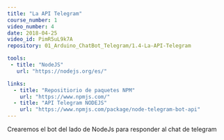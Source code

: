```yaml
---
title: "La API Telegram"
course_number: 1
video_number: 4
date: 2018-04-25
video_id: PimR5uL9k7A
repository: 01_Arduino_ChatBot_Telegram/1.4-La-API-Telegram

tools:
 - title: "NodeJS"
   url: "https://nodejs.org/es/"

links:
  - title: "Repositiorio de paquetes NPM"
    url: "https://www.npmjs.com/"
  - title: "API Telegram NODEJS"
    url: "https://www.npmjs.com/package/node-telegram-bot-api"
---
```


Crearemos el bot del lado de NodeJs para responder al chat de telegram
